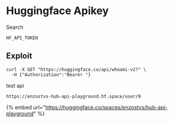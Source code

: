 # Huggingface Apikey

Search

```
HF_API_TOKEN
```

## Exploit

```
curl -X GET "https://huggingface.co/api/whoami-v2?" \
  -H {"Authorization":"Bearer "}
```





test api

```
https://enzostvs-hub-api-playground.hf.space/user/0
```

{% embed url="https://huggingface.co/spaces/enzostvs/hub-api-playground" %}
